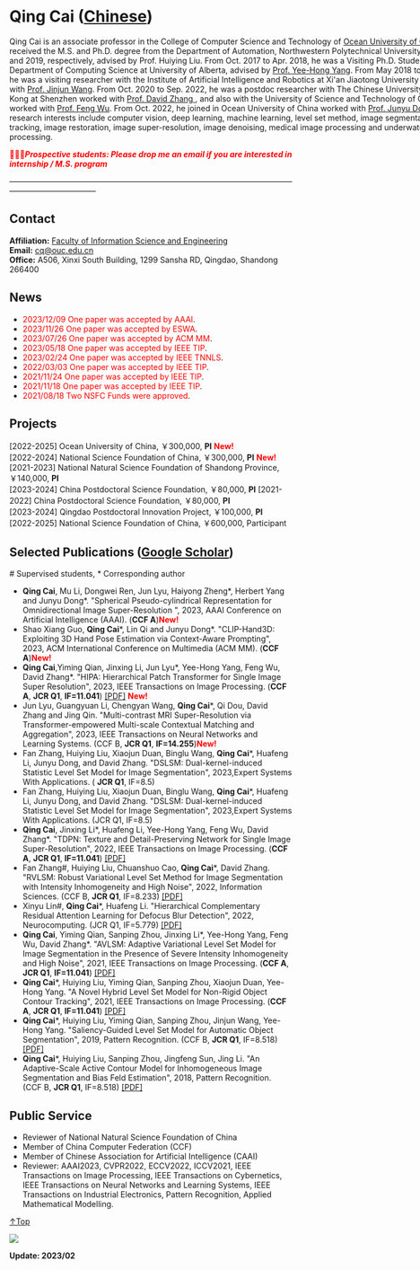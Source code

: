 # Qing Cai (<a href="/index.html">Chinese</a>) 

<p style="width:970px;">
    <img src="/cai.jpg" align="right" width="150" hspace="5" vspace="5">
    Qing Cai is an associate professor in the College of Computer Science and Technology of <a href="http://www.ouc.edu.cn/">Ocean University of China</a>. He received the M.S. and Ph.D. degree from the Department of Automation, Northwestern Polytechnical University, in 2016 and 2019, respectively, advised by Prof. Huiying Liu. From Oct. 2017 to Apr. 2018, he was a Visiting Ph.D. Student in the Department of Computing Science at University of Alberta, advised by <a href="http://webdocs.cs.ualberta.ca/~yang/index.html"> Prof. Yee-Hong Yang</a>. From May 2018 to Dec. 2018, he was a visiting researcher with the Institute of Artificial Intelligence and Robotics at Xi'an Jiaotong University worked with <a href="https://gr.xjtu.edu.cn/zh/web/jinjun/home">Prof. Jinjun Wang</a>. From Oct. 2020 to Sep. 2022, he was a postdoc researcher with The Chinese University of Hong Kong at Shenzhen worked with <a href="https://scholar.google.com/citations?user=IOagLnEAAAAJ&hl=zh-CN">Prof. David Zhang </a>, and also with the University of Science and Technology of China worked with <a href="https://scholar.google.com/citations?user=5bInRDEAAAAJ&hl=zh-CN">Prof.  Feng Wu</a>. From Oct. 2022, he joined in Ocean University of China worked with <a href="https://scholar.google.com/citations?user=iPYdUpAAAAAJ&hl=zh-CN">Prof. Junyu Dong</a>. His research interests include computer vision, deep learning, machine learning, level set method, image segmentation, target tracking, image restoration, image super-resolution, image denoising, medical image processing and underwater image processing. 
</p>  
    
<span style="color:red;">🎈🎈🎈***Prospective students: Please drop me an email if you are interested in internship / M.S. program***</span>   

———————————————————————————————————————————————

## Contact
**Affiliation:** <a href="https://it.ouc.edu.cn/cs/main.htm">Faculty of Information Science and Engineering</a>  
**Email:** cq@ouc.edu.cn   
**Office:** A506, Xinxi South Building, 1299 Sansha RD, Qingdao, Shandong 266400     

## News
+ <span style="color:red;">2023/12/09 One paper was accepted by AAAI</span>.
+ <span style="color:red;">2023/11/26 One paper was accepted by ESWA</span>.
+ <span style="color:red;">2023/07/26 One paper was accepted by ACM MM</span>.
+ <span style="color:red;">2023/05/18 One paper was accepted by IEEE TIP</span>.
+ <span style="color:red;">2023/02/24 One paper was accepted by IEEE TNNLS</span>.
+ <span style="color:red;">2022/03/03 One paper was accepted by IEEE TIP</span>.
+ <span style="color:red;">2021/11/24 One paper was accepted by IEEE TIP</span>.
+ <span style="color:red;">2021/11/18 One paper was accepted by IEEE TIP</span>.
+ <span style="color:red;">2021/08/18 Two NSFC Funds were approved</span>.  

## Projects
[2022-2025] Ocean University of China, ￥300,000, **PI** <span style="color:red;">**New!**</span>  
[2022-2024] National Science Foundation of China, ￥300,000, **PI** <span style="color:red;">**New!**</span>   
[2021-2023] National Natural Science Foundation of Shandong Province, ￥140,000, **PI**  
[2023-2024] China Postdoctoral Science Foundation, ￥80,000, **PI** 
[2021-2022] China Postdoctoral Science Foundation, ￥80,000, **PI**  
[2023-2024] Qingdao Postdoctoral Innovation Project, ￥100,000, **PI**  
[2022-2025] National Science Foundation of China, ￥600,000, Participant  

## Selected Publications (<a href="https://scholar.google.com/citations?user=0dnTKrcAAAAJ&hl=en">Google Scholar</a>) 
\# Supervised students, \* Corresponding author
+ **Qing Cai**, Mu Li, Dongwei Ren, Jun Lyu, Haiyong Zheng*, Herbert Yang and Junyu Dong\*. "Spherical Pseudo-cylindrical Representation for Omnidirectional Image Super-Resolution ", 2023, AAAI Conference on Artificial Intelligence (AAAI). (**CCF A**)<span style="color:red;">**New!**</span> 
+ Shao Xiang Guo, **Qing Cai**\*, Lin Qi and Junyu Dong\*. "CLIP-Hand3D: Exploiting 3D Hand Pose Estimation via Context-Aware Prompting", 2023, ACM International Conference on Multimedia (ACM MM). (**CCF A**)<span style="color:red;">**New!**</span> 
+ **Qing Cai**,Yiming Qian, Jinxing Li, Jun Lyu\*, Yee-Hong Yang, Feng Wu, David Zhang*. "HIPA: Hierarchical Patch Transformer for Single Image Super Resolution", 2023, IEEE Transactions on Image Processing. (**CCF A**, **JCR Q1**, **IF=11.041**) <a href="https://ieeexplore.ieee.org/abstract/document/" target="_blank">[PDF]</a> <span style="color:red;">**New!**</span>
+ Jun Lyu, Guangyuan Li, Chengyan Wang, **Qing Cai***, Qi Dou, David Zhang and Jing Qin. "Multi-contrast MRI Super-Resolution via Transformer-empowered Multi-scale Contextual Matching and Aggregation", 2023, IEEE Transactions on Neural Networks and Learning Systems. (CCF B, **JCR Q1**, **IF=14.255**)<span style="color:red;">**New!**</span>
+ Fan Zhang, Huiying Liu, Xiaojun Duan, Binglu Wang, **Qing Cai***, Huafeng Li, Junyu Dong, and David Zhang. "DSLSM: Dual-kernel-induced Statistic Level Set Model for Image Segmentation", 2023,Expert Systems With Applications. ( **JCR Q1**, IF=8.5)
+ Fan Zhang, Huiying Liu, Xiaojun Duan, Binglu Wang, **Qing Cai***, Huafeng Li, Junyu Dong, and David Zhang. "DSLSM: Dual-kernel-induced Statistic Level Set Model for Image Segmentation", 2023,Expert Systems With Applications. (JCR Q1, IF=8.5)
+ **Qing Cai**, Jinxing Li\*, Huafeng Li, Yee-Hong Yang, Feng Wu, David Zhang*. "TDPN: Texture and Detail-Preserving Network for Single Image Super-Resolution", 2022, IEEE Transactions on Image Processing. (**CCF A**, **JCR Q1**, **IF=11.041**) <a href="https://ieeexplore.ieee.org/abstract/document/9619954/" target="_blank">[PDF]</a> 
+ Fan Zhang#, Huiying Liu, Chuanshuo Cao, **Qing Cai***, David Zhang. "RVLSM: Robust Variational Level Set Method for Image Segmentation with Intensity Inhomogeneity and High Noise", 2022, Information Sciences. (CCF B, **JCR Q1**, IF=8.233) <a href="https://ieeexplore.ieee.org/abstract/document/9727093" target="_blank">[PDF]</a>
+ Xinyu Lin#, **Qing Cai***, Huafeng Li. "Hierarchical Complementary Residual Attention Learning for Defocus Blur Detection", 2022, Neurocomputing. (JCR Q1, IF=5.779) <a href="https://www.sciencedirect.com/science/article/pii/S092523122200741X" target="_blank">[PDF]</a>
+ **Qing Cai**, Yiming Qian, Sanping Zhou, Jinxing Li\*, Yee-Hong Yang, Feng Wu, David Zhang*. "AVLSM: Adaptive Variational Level Set Model for Image Segmentation in the Presence of Severe Intensity Inhomogeneity and High Noise", 2021, IEEE Transactions on Image Processing. (**CCF A**, **JCR Q1**, **IF=11.041**) <a href="https://ieeexplore.ieee.org/abstract/document/9619954/" target="_blank">[PDF]</a>
+ **Qing Cai***, Huiying Liu, Yiming Qian, Sanping Zhou, Xiaojun Duan, Yee-Hong Yang. "A Novel Hybrid Level Set Model for Non-Rigid Object Contour Tracking", 2021, IEEE Transactions on Image Processing. (**CCF A**, **JCR Q1**, **IF=11.041**) <a href="https://ieeexplore.ieee.org/abstract/document/9626663" target="_blank">[PDF]</a>
+ **Qing Cai***, Huiying Liu, Yiming Qian, Sanping Zhou, Jinjun Wang, Yee-Hong Yang. "Saliency-Guided Level Set Model for Automatic Object Segmentation", 2019, Pattern Recognition. (CCF B, **JCR Q1**, IF=8.518) <a href="https://www.sciencedirect.com/science/article/pii/S0031320319301657" target="_blank">[PDF]</a>
+ **Qing Cai***, Huiying Liu, Sanping Zhou, Jingfeng Sun, Jing Li. "An Adaptive-Scale Active Contour Model for Inhomogeneous Image Segmentation and Bias Feld Estimation", 2018, Pattern Recognition. (CCF B, **JCR Q1**, IF=8.518) <a href="https://www.sciencedirect.com/science/article/pii/S0031320318301729" target="_blank">[PDF]</a>
    
## Public Service
+ Reviewer of National Natural Science Foundation of China
+ Member of China Computer Federation (CCF) 
+ Member of Chinese Association for Artificial Intelligence (CAAI)
+ Reviewer: AAAI2023, CVPR2022, ECCV2022, ICCV2021, IEEE Transactions on Image Processing, IEEE Transactions on Cybernetics, IEEE Transactions on Neural Networks and Learning Systems, IEEE Transactions on Industrial Electronics, Pattern Recognition, Applied Mathematical Modelling.   

[↑Top](#Top)

<a href="https://clustrmaps.com/site/1bf9f"  title="Visit tracker"><img src="//www.clustrmaps.com/map_v2.png?d=YgAX7EI4VQTaUhsp2h3xKcH7hPOD2pUDVXgafAsrXTE&cl=ffffff" /></a>

**Update: 2023/02**
